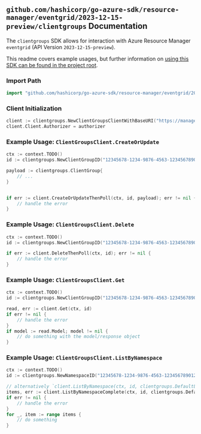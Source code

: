 
## `github.com/hashicorp/go-azure-sdk/resource-manager/eventgrid/2023-12-15-preview/clientgroups` Documentation

The `clientgroups` SDK allows for interaction with Azure Resource Manager `eventgrid` (API Version `2023-12-15-preview`).

This readme covers example usages, but further information on [using this SDK can be found in the project root](https://github.com/hashicorp/go-azure-sdk/tree/main/docs).

### Import Path

```go
import "github.com/hashicorp/go-azure-sdk/resource-manager/eventgrid/2023-12-15-preview/clientgroups"
```


### Client Initialization

```go
client := clientgroups.NewClientGroupsClientWithBaseURI("https://management.azure.com")
client.Client.Authorizer = authorizer
```


### Example Usage: `ClientGroupsClient.CreateOrUpdate`

```go
ctx := context.TODO()
id := clientgroups.NewClientGroupID("12345678-1234-9876-4563-123456789012", "example-resource-group", "namespaceName", "clientGroupName")

payload := clientgroups.ClientGroup{
	// ...
}


if err := client.CreateOrUpdateThenPoll(ctx, id, payload); err != nil {
	// handle the error
}
```


### Example Usage: `ClientGroupsClient.Delete`

```go
ctx := context.TODO()
id := clientgroups.NewClientGroupID("12345678-1234-9876-4563-123456789012", "example-resource-group", "namespaceName", "clientGroupName")

if err := client.DeleteThenPoll(ctx, id); err != nil {
	// handle the error
}
```


### Example Usage: `ClientGroupsClient.Get`

```go
ctx := context.TODO()
id := clientgroups.NewClientGroupID("12345678-1234-9876-4563-123456789012", "example-resource-group", "namespaceName", "clientGroupName")

read, err := client.Get(ctx, id)
if err != nil {
	// handle the error
}
if model := read.Model; model != nil {
	// do something with the model/response object
}
```


### Example Usage: `ClientGroupsClient.ListByNamespace`

```go
ctx := context.TODO()
id := clientgroups.NewNamespaceID("12345678-1234-9876-4563-123456789012", "example-resource-group", "namespaceName")

// alternatively `client.ListByNamespace(ctx, id, clientgroups.DefaultListByNamespaceOperationOptions())` can be used to do batched pagination
items, err := client.ListByNamespaceComplete(ctx, id, clientgroups.DefaultListByNamespaceOperationOptions())
if err != nil {
	// handle the error
}
for _, item := range items {
	// do something
}
```
